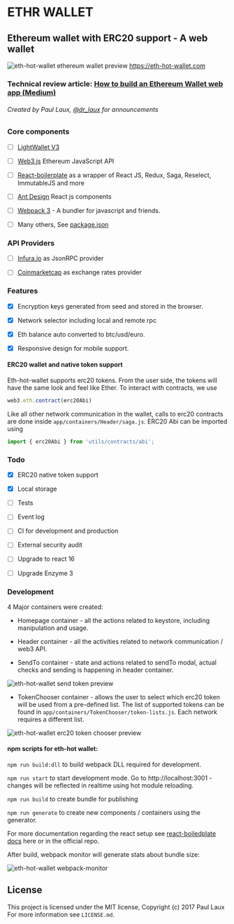 # ETHR WALLET 

## Ethereum wallet with ERC20 support - A web wallet 

![eth-hot-wallet ethereum wallet preview](https://paullaux.github.io/eth-hot-wallet/docs/images/eth-hot-wallet-ethereum.PNG)
https://eth-hot-wallet.com

### Technical review article: [How to build an Ethereum Wallet web app (Medium)](https://medium.freecodecamp.org/how-to-build-an-ethereum-wallet-web-app-ac77dcaac573)

###### Created by Paul Laux, [@dr_laux](https://twitter.com/dr_laux) for announcements

### Core components

- [ ] [LightWallet V3](https://github.com/ConsenSys/eth-lightwallet) 
- [ ] [Web3.js](https://github.com/ethereum/web3.js/) Ethereum JavaScript API
- [ ] [React-boilerplate](https://github.com/react-boilerplate/react-boilerplate) as a wrapper of React JS, Redux, Saga, Reselect, ImmutableJS and more
- [ ] [Ant Design](https://github.com/ant-design/ant-design) React js components
- [ ] [Webpack 3](https://github.com/webpack/webpack) - A bundler for javascript and friends.
- [ ] Many others, See [package.json](https://github.com/PaulLaux/eth-hot-wallet/blob/master/package.json)


### API Providers

- [ ] [Infura.io](https://infura.io/) as JsonRPC provider
- [ ] [Coinmarketcap](https://coinmarketcap.com/) as exchange rates provider


### Features

- [x] Encryption keys generated from seed and stored in the browser.
- [x] Network selector including local and remote rpc 
- [x] Eth balance auto converted to btc/usd/euro.
- [x] Responsive design for mobile support.


#### ERC20 wallet and native token support
Eth-hot-wallet supports erc20 tokens. From the user side, the tokens will have the same look and feel like Ether. 
To interact with contracts, we use 
```javascript
web3.eth.contract(erc20Abi)
```
Like all other network communication in the wallet, calls to erc20 contracts are done inside `app/containers/Header/saga.js`.
ERC20 Abi can be imported using 
```javascript
import { erc20Abi } from 'utils/contracts/abi';
```




### Todo

- [x] ERC20 native token support
- [x] Local storage
- [ ] Tests
- [ ] Event log
- [ ] CI for development and production
- [ ] External security audit
- [ ] Upgrade to react 16
- [ ] Upgrade Enzyme 3


### Development

4 Major containers were created:

- Homepage container - all the actions related to keystore, including manipulation and usage.

- Header container - all the activities related to network communication / web3 API.

- SendTo container - state and actions related to sendTo modal, actual checks and sending is happening in header container.

![eth-hot-wallet send token preview](https://paullaux.github.io/eth-hot-wallet/docs/images/eth-hot-wallet-sendToken.jpg)


- TokenChooser container - allows the user to select which erc20 token will be used from a pre-defined list. The list of supported tokens can be found in `app/containers/TokenChooser/token-lists.js`. Each network requires a different list.

![eth-hot-wallet erc20 token chooser preview](https://paullaux.github.io/eth-hot-wallet/docs/images/eth-hot-wallet-erc20-tokenChooser.jpg)



#### npm scripts for eth-hot wallet:

`npm run build:dll` to build webpack DLL required for development.

`npm run start` to start development mode. Go to http://localhost:3001 - changes will be reflected in realtime using hot module reloading.

`npm run build` to create bundle for publishing

`npm run generate` to create new components / containers using the generator.

For more documentation regarding the react setup see [react-boiledplate docs](https://eth-hot-wallet.com/docs/react-boilerplate/) here or in the official repo.


After build, webpack monitor will generate stats about bundle size:


![eth-hot-wallet webpack-monitor](https://paullaux.github.io/eth-hot-wallet/docs/images/webpack-monitor.JPG)

## License

This project is licensed under the MIT license, Copyright (c) 2017 Paul Laux For more information see `LICENSE.md`.

